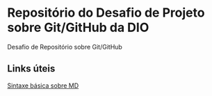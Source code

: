 # Repositório do Desafio de Projeto sobre Git/GitHub da DIO
Desafio de Repositório sobre Git/GitHub

## Links úteis
[Sintaxe básica sobre MD](https://www.markdownguide.org/basic-syntax/)

